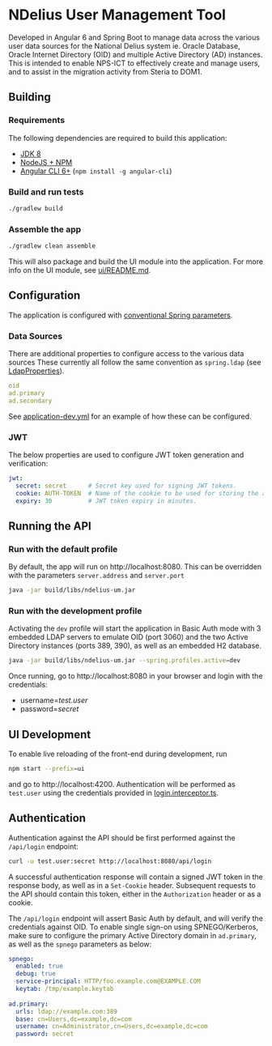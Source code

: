 # NDelius User Management Tool
Developed in Angular 6 and Spring Boot to manage data across the various user data sources for the National Delius 
system ie. Oracle Database, Oracle Internet Directory (OID) and multiple Active Directory (AD) instances. This is 
intended to enable NPS-ICT to effectively create and manage users, and to assist in the migration activity from Steria 
to DOM1.

## Building
### Requirements
The following dependencies are required to build this application:
* [JDK 8](http://www.oracle.com/technetwork/java/javase/downloads/jdk8-downloads-2133151.html)
* [NodeJS + NPM](https://www.nodejs.org/download)
* [Angular CLI 6+](https://cli.angular.io/) (`npm install -g angular-cli`)

### Build and run tests
```bash
./gradlew build
```
### Assemble the app
```bash
./gradlew clean assemble
```
This will also package and build the UI module into the application. For more info on the UI module, see [ui/README.md](ui/README.md).

## Configuration
The application is configured with [conventional Spring parameters](https://docs.spring.io/spring-boot/docs/current/reference/html/common-application-properties.html).

### Data Sources
There are additional properties to configure access to the various data sources
These currently all follow the same convention as `spring.ldap` (see [LdapProperties](https://github.com/spring-projects/spring-boot/blob/v2.0.2.RELEASE/spring-boot-project/spring-boot-autoconfigure/src/main/java/org/springframework/boot/autoconfigure/ldap/LdapProperties.java)).
```yaml
oid
ad.primary
ad.secondary
```
See [application-dev.yml](src/main/resources/application-dev.yml) for an example of how these can be configured.

### JWT
The below properties are used to configure JWT token generation and verification:
```yaml
jwt:
  secret: secret      # Secret key used for signing JWT tokens.
  cookie: AUTH-TOKEN  # Name of the cookie to be used for storing the auth token
  expiry: 30          # JWT token expiry in minutes.
```

## Running the API
### Run with the default profile
By default, the app will run on http://localhost:8080. This can be overridden with the parameters `server.address` and 
`server.port`
```bash
java -jar build/libs/ndelius-um.jar
```

### Run with the development profile
Activating the `dev` profile will start the application in Basic Auth mode with 3 embedded LDAP servers to emulate OID 
(port 3060) and the two Active Directory instances (ports 389, 390), as well as an embedded H2 database. 
```bash
java -jar build/libs/ndelius-um.jar --spring.profiles.active=dev
```

Once running, go to http://localhost:8080 in your browser and login with the credentials:
* username=*test.user*
* password=*secret*

## UI Development
To enable live reloading of the front-end during development, run
```bash
npm start --prefix=ui
```
and go to http://localhost:4200.
Authentication will be performed as `test.user` using the credentials provided in [login.interceptor.ts](ui/src/app/interceptor/login.interceptor.ts). 

## Authentication 
Authentication against the API should be first performed against the `/api/login` endpoint:
```bash
curl -u test.user:secret http://localhost:8080/api/login
```

A successful authentication response will contain a signed JWT token in the response body, as well as in a `Set-Cookie` header.
Subsequent requests to the API should contain this token, either in the `Authorization` header or as a cookie.

The `/api/login` endpoint will assert Basic Auth by default, and will verify the credentials against OID. To enable 
single sign-on using SPNEGO/Kerberos, make sure to configure the primary Active Directory domain in `ad.primary`, as 
well as the `spnego` parameters as below:
```yaml
spnego:
  enabled: true
  debug: true
  service-principal: HTTP/foo.example.com@EXAMPLE.COM
  keytab: /tmp/example.keytab
  
ad.primary:
  urls: ldap://example.com:389
  base: cn=Users,dc=example,dc=com
  username: cn=Administrator,cn=Users,dc=example,dc=com
  password: secret
```
